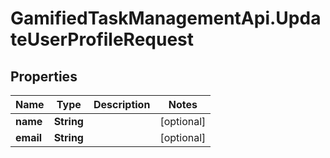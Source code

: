 # GamifiedTaskManagementApi.UpdateUserProfileRequest

## Properties

Name | Type | Description | Notes
------------ | ------------- | ------------- | -------------
**name** | **String** |  | [optional] 
**email** | **String** |  | [optional] 


